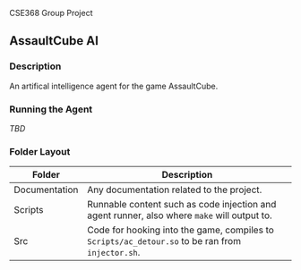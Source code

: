 CSE368 Group Project

## AssaultCube AI

### Description

An artifical intelligence agent for the game AssaultCube.

### Running the Agent

_TBD_

### Folder Layout

| Folder | Description |
|--------|-------------|
| Documentation | Any documentation related to the project.
| Scripts | Runnable content such as code injection and agent runner, also where `make` will output to.
| Src | Code for hooking into the game, compiles to `Scripts/ac_detour.so` to be ran from `injector.sh`.
